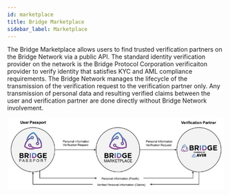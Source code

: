 ```yaml
---
id: marketplace
title: Bridge Marketplace
sidebar_label: Marketplace
---
```


The Bridge Marketplace allows users to find trusted verification partners on the Bridge Network via a public API.  The standard identity verification provider on the network is the Bridge Protocol Corporation verificaiton provider to verify identity that satisfies KYC and AML compliance requirements.  The Bridge Network manages the lifecycle of the transmission of the verification request to the verification partner only.  Any transmission of personal data and resulting verified claims between the user and verification partner are done directly without Bridge Network involvement.

<img class='centered' src='https://github.com/bridge-protocol/bridge-protocol-js/blob/ethereum-publishing/docs/images/marketplace.jpg?raw=true'></img>